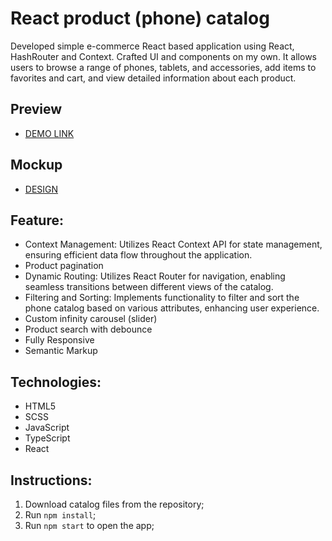 # React product (phone) catalog
Developed simple e-commerce React based application using React, HashRouter and Context. Crafted UI and components on my own. It allows users to browse a range of phones, tablets, and accessories, add items to favorites and cart, and view detailed information about each product.

## Preview
- [DEMO LINK](https://yurii-shkrobut-m.github.io/phone-catalog/)

## Mockup
- [DESIGN](https://www.figma.com/design/uEetgWenSRxk9jgiym6Yzp/Phone-catalog-redesign?node-id=0-1&t=mCwtZj7otvl43L2F-0)

## Feature:
  - Context Management: Utilizes React Context API for state management, ensuring efficient data flow throughout the application.
  - Product pagination
  - Dynamic Routing: Utilizes React Router for navigation, enabling seamless transitions between different views of the catalog.
  - Filtering and Sorting: Implements functionality to filter and sort the phone catalog based on various attributes, enhancing user experience.
  - Custom infinity carousel (slider)
  - Product search with debounce
  - Fully Responsive
  - Semantic Markup


## Technologies:
  - HTML5
  - SCSS
  - JavaScript
  - TypeScript
  - React

## Instructions:
  1. Download catalog files from the repository;
  2. Run `npm install`;
  3. Run `npm start` to open the app;
